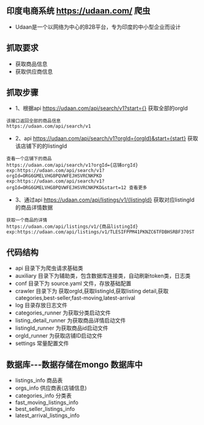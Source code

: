 ## 印度电商系统 https://udaan.com/ 爬虫 ##
* Udaan是一个以网络为中心的B2B平台，专为印度的中小型企业而设计

## 抓取要求
* 获取商品信息
* 获取供应商信息

## 抓取步骤
* 1、根据api https://udaan.com/api/search/v1?start={} 获取全部的orgId
```
该接口返回全部的商品信息
https://udaan.com/api/search/v1
```
* 2、api https://udaan.com/api/search/v1?orgId={orgId}&start={start} 获取该店铺下的的listingId
```
查看一个店铺下的商品 
https://udaan.com/api/search/v1?orgId={店铺orgId}
exp:https://udaan.com/api/search/v1?orgId=ORG6GMELVHG8PQVWFEJHSVRCNKPKD
exp:https://udaan.com/api/search/v1?orgId=ORG6GMELVHG8PQVWFEJHSVRCNKPKD&start=12 查看更多
```
* 3、通过api https://udaan.com/api/listings/v1/{listingId} 获取对应listingId 的商品详情数据
```
获取一个商品的详情
https://udaan.com/api/listings/v1/{商品listingId}
exp:https://udaan.com/api/listings/v1/TLESIFPPM41PKNZC6TFDBHSRBF370ST
```

## 代码结构
* api 目录下为爬虫请求基础类
* auxiliary 目录下为辅助类，包含数据库连接类，自动刷新token类，日志类
* conf 目录下为 source.yaml 文件，存放基础配置
* crawler 目录下为 获取orgId,获取listingId,获取listing detail,获取categories,best-seller,fast-moving,latest-arrival 
* log 目录存放日志文件
* categories_runner 为获取分类启动文件
* listing_detail_runner 为获取商品详情启动文件
* listingId_runner 为获取商品id启动文件
* orgId_runner 为获取店铺ID启动文件
* settings 常量配置文件

## 数据库---数据存储在mongo 数据库中
* listings_info 商品表
* orgs_info 供应商表(店铺信息)
* categories_info 分类表
* fast_moving_listings_info 
* best_seller_listings_info
* latest_arrival_listings_info
